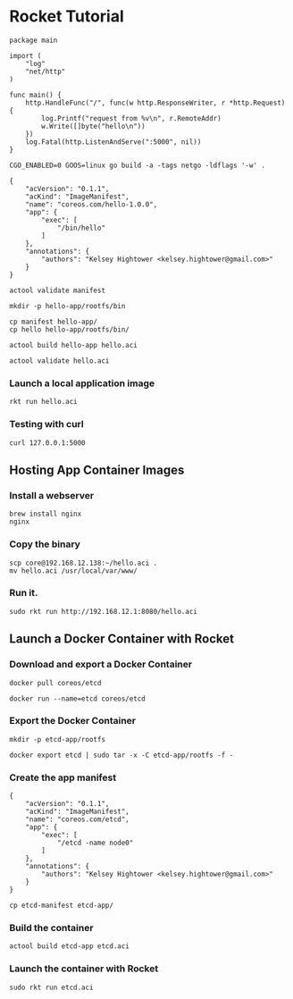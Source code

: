 # Rocket Tutorial

```
package main

import (
    "log"
    "net/http"
)

func main() {
    http.HandleFunc("/", func(w http.ResponseWriter, r *http.Request) {
        log.Printf("request from %v\n", r.RemoteAddr)
        w.Write([]byte("hello\n"))
    })
    log.Fatal(http.ListenAndServe(":5000", nil))
}
```

```
CGO_ENABLED=0 GOOS=linux go build -a -tags netgo -ldflags '-w' .
```

```
{
    "acVersion": "0.1.1",
    "acKind": "ImageManifest",
    "name": "coreos.com/hello-1.0.0",
    "app": {
        "exec": [
            "/bin/hello"
        ]
    },
    "annotations": {
        "authors": "Kelsey Hightower <kelsey.hightower@gmail.com>"
    }
}
```

```
actool validate manifest
```

```
mkdir -p hello-app/rootfs/bin
```

```
cp manifest hello-app/
cp hello hello-app/rootfs/bin/
```

```
actool build hello-app hello.aci
```

```
actool validate hello.aci
```

### Launch a local application image

```
rkt run hello.aci
```

### Testing with curl

```
curl 127.0.0.1:5000
```

## Hosting App Container Images

### Install a webserver

```
brew install nginx
nginx
```

### Copy the binary

```
scp core@192.168.12.138:~/hello.aci .
mv hello.aci /usr/local/var/www/
```

### Run it.

```
sudo rkt run http://192.168.12.1:8080/hello.aci
```

## Launch a Docker Container with Rocket

### Download and export a Docker Container

```
docker pull coreos/etcd
```

```
docker run --name=etcd coreos/etcd
```

### Export the Docker Container

```
mkdir -p etcd-app/rootfs
```

```
docker export etcd | sudo tar -x -C etcd-app/rootfs -f -
```

### Create the app manifest

```
{
    "acVersion": "0.1.1",
    "acKind": "ImageManifest",
    "name": "coreos.com/etcd",
    "app": {
        "exec": [
            "/etcd -name node0"
        ]
    },
    "annotations": {
        "authors": "Kelsey Hightower <kelsey.hightower@gmail.com>"
    }
}
```

```
cp etcd-manifest etcd-app/
```

### Build the container

```
actool build etcd-app etcd.aci
```

### Launch the container with Rocket

```
sudo rkt run etcd.aci
```
